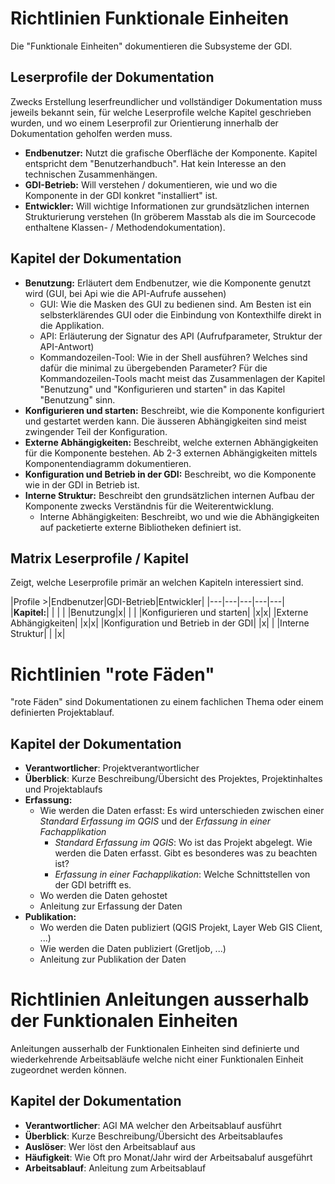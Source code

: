 # Richtlinien Funktionale Einheiten
Die "Funktionale Einheiten" dokumentieren die Subsysteme der GDI.
## Leserprofile der Dokumentation
Zwecks Erstellung leserfreundlicher und vollständiger Dokumentation muss jeweils bekannt sein, für welche Leserprofile
welche Kapitel geschrieben wurden, und wo einem Leserprofil zur Orientierung innerhalb der Dokumentation geholfen werden muss.

* **Endbenutzer:** Nutzt die grafische Oberfläche der Komponente. Kapitel entspricht dem "Benutzerhandbuch".
Hat kein Interesse an den technischen Zusammenhängen.
* **GDI-Betrieb:** Will verstehen / dokumentieren, wie und wo die Komponente in der GDI konkret "installiert" ist.
* **Entwickler:** Will wichtige Informationen zur grundsätzlichen internen Strukturierung verstehen 
(In gröberem Masstab als die im Sourcecode enthaltene Klassen- / Methodendokumentation).

## Kapitel der Dokumentation

* **Benutzung:** Erläutert dem Endbenutzer, wie die Komponente genutzt wird (GUI, bei Api wie die API-Aufrufe aussehen)
  * GUI: Wie die Masken des GUI zu bedienen sind. Am Besten ist ein selbsterklärendes GUI oder die Einbindung von Kontexthilfe direkt in die Applikation.
  * API: Erläuterung der Signatur des API (Aufrufparameter, Struktur der API-Antwort)
  * Kommandozeilen-Tool: Wie in der Shell ausführen? Welches sind dafür die minimal zu übergebenden Parameter? Für die Kommandozeilen-Tools macht meist das
  Zusammenlagen der Kapitel "Benutzung" und "Konfigurieren und starten" in das Kapitel "Benutzung" sinn.
* **Konfigurieren und starten:** Beschreibt, wie die Komponente konfiguriert und gestartet werden kann. 
Die äusseren Abhängigkeiten sind meist zwingender Teil der Konfiguration.
* **Externe Abhängigkeiten:** Beschreibt, welche externen Abhängigkeiten für die Komponente bestehen. Ab 2-3 externen Abhängigkeiten mittels Komponentendiagramm dokumentieren.
* **Konfiguration und Betrieb in der GDI:** Beschreibt, wo die Komponente wie in der GDI in Betrieb ist.
* **Interne Struktur:** Beschreibt den grundsätzlichen internen Aufbau der Komponente zwecks Verständnis für die Weiterentwicklung.
  * Interne Abhängigkeiten: Beschreibt, wo und wie die Abhängigkeiten auf packetierte externe Bibliotheken definiert ist.
  
## Matrix Leserprofile / Kapitel

Zeigt, welche Leserprofile primär an welchen Kapiteln interessiert sind.

|Profile >|Endbenutzer|GDI-Betrieb|Entwickler|
|---|---|---|---|---|
|**Kapitel:**| | | |
|Benutzung|x| | |
|Konfigurieren und starten| |x|x|
|Externe Abhängigkeiten| |x|x|
|Konfiguration und Betrieb in der GDI| |x| |
|Interne Struktur| | |x|
    
# Richtlinien "rote Fäden"
"rote Fäden" sind Dokumentationen zu einem fachlichen Thema oder einem definierten Projektablauf. 
## Kapitel der Dokumentation
* **Verantwortlicher**: Projektverantwortlicher
* **Überblick**: Kurze Beschreibung/Übersicht des Projektes, Projektinhaltes und Projektablaufs
* **Erfassung:** 
  * Wie werden die Daten erfasst: Es wird unterschieden zwischen einer *Standard Erfassung im QGIS* und der *Erfassung in einer Fachapplikation*  
    * *Standard Erfassung im QGIS*: Wo ist das Projekt abgelegt. Wie werden die Daten erfasst. Gibt es besonderes was zu beachten ist?    
    * *Erfassung in einer Fachapplikation*: Welche Schnittstellen von der GDI betrifft es.    
  * Wo werden die Daten gehostet  
  * Anleitung zur Erfassung der Daten
* **Publikation:**
  * Wo werden die Daten publiziert (QGIS Projekt, Layer Web GIS Client, ...)
  * Wie werden die Daten publiziert (Gretljob, ...)
  * Anleitung zur Publikation der Daten
  
# Richtlinien Anleitungen ausserhalb der Funktionalen Einheiten
Anleitungen ausserhalb der Funktionalen Einheiten sind definierte und wiederkehrende Arbeitsabläufe welche nicht einer Funktionalen Einheit zugeordnet werden können.
## Kapitel der Dokumentation
* **Verantwortlicher**: AGI MA welcher den Arbeitsablauf ausführt
* **Überblick**: Kurze Beschreibung/Übersicht des Arbeitsablaufes
* **Auslöser**: Wer löst den Arbeitsablauf aus
* **Häufigkeit**: Wie Oft pro Monat/Jahr wird der Arbeitsabaluf ausgeführt
* **Arbeitsablauf**: Anleitung zum Arbeitsablauf
